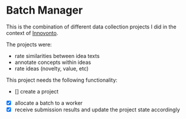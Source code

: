 # Batch Manager
This is the combination of different data collection projects I did in the context of
[Innovonto](innovonto-core.imp.fu-berlin.de/).

The projects were:
* rate similarities between idea texts
* annotate concepts within ideas
* rate ideas (novelty, value, etc)

This project needs the following functionality:

* [] create a project
* [X] allocate a batch to a worker
* [X] receive submission results and update the project state accordingly
